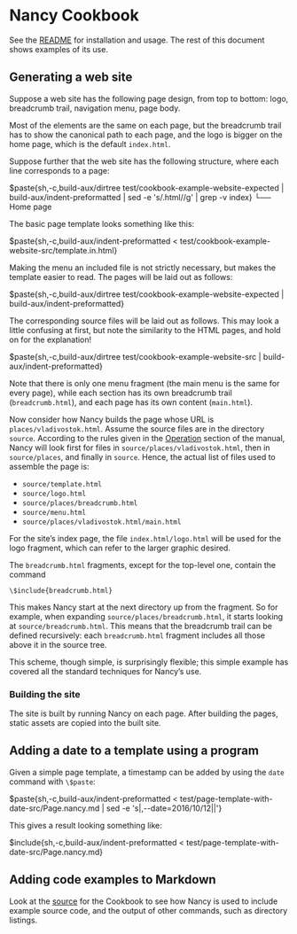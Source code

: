 # Nancy Cookbook

See the [README](README.md) for installation and usage. The rest of this
document shows examples of its use.

## Generating a web site <a name="website-example"></a>

[FIXME]: # (Use a diagram below)
Suppose a web site has the following page design, from top to bottom: logo,
breadcrumb trail, navigation menu, page body.

Most of the elements are the same on each page, but the breadcrumb trail has
to show the canonical path to each page, and the logo is bigger on the home
page, which is the default `index.html`.

Suppose further that the web site has the following structure, where each
line corresponds to a page:

$paste{sh,-c,build-aux/dirtree test/cookbook-example-website-expected | build-aux/indent-preformatted | sed -e 's/\.html//g' | grep -v index}
    └── Home page

The basic page template looks something like this:

$paste{sh,-c,build-aux/indent-preformatted < test/cookbook-example-website-src/template.in.html}

Making the menu an included file is not strictly necessary, but makes the
template easier to read. The pages will be laid out as follows:

$paste{sh,-c,build-aux/dirtree test/cookbook-example-website-expected | build-aux/indent-preformatted}

The corresponding source files will be laid out as follows. This may look a
little confusing at first, but note the similarity to the HTML pages, and
hold on for the explanation!

$paste{sh,-c,build-aux/dirtree test/cookbook-example-website-src | build-aux/indent-preformatted}

Note that there is only one menu fragment (the main menu is the same for
every page), while each section has its own breadcrumb trail
(`breadcrumb.html`), and each page has its own content
(`main.html`).

Now consider how Nancy builds the page whose URL is
`places/vladivostok.html`. Assume the source files are in the directory
`source`. According to the rules given in the
[Operation](README.md#operation) section of the manual, Nancy will look
first for files in `source/places/vladivostok.html`, then in
`source/places`, and finally in `source`. Hence, the actual list of files
used to assemble the page is:

[FIXME]: # (Generate this list)
* `source/template.html`
* `source/logo.html`
* `source/places/breadcrumb.html`
* `source/menu.html`
* `source/places/vladivostok.html/main.html`

For the site’s index page, the file `index.html/logo.html` will be used
for the logo fragment, which can refer to the larger graphic desired.

The `breadcrumb.html` fragments, except for the top-level one, contain the
command

    \$include{breadcrumb.html}
    
This makes Nancy start at the next directory up from the fragment. So for
example, when expanding `source/places/breadcrumb.html`, it starts looking
at `source/breadcrumb.html`. This means that the breadcrumb trail can be
defined recursively: each `breadcrumb.html` fragment includes all those
above it in the source tree.

This scheme, though simple, is surprisingly flexible; this simple example
has covered all the standard techniques for Nancy’s use.

### Building the site

The site is built by running Nancy on each page. After building
the pages, static assets are copied into the built site.

[FIXME]: # (Explain how to serve the web site dynamically.)

## Adding a date to a template using a program <a name="date-example"></a>

Given a simple page template, a timestamp can be added by using the `date`
command with `\$paste`:

$paste{sh,-c,build-aux/indent-preformatted < test/page-template-with-date-src/Page.nancy.md | sed -e 's|\,--date=2016/10/12||'}

This gives a result looking something like:

$include{sh,-c,build-aux/indent-preformatted < test/page-template-with-date-src/Page.nancy.md}

## Adding code examples to Markdown
[FIXME]: # (Explain the techniques)

Look at the [source](Cookbook.md.in) for the Cookbook to see how Nancy is
used to include example source code, and the output of other commands, such
as directory listings.

[FIXME]: # (Add an example about uniquely numbered invoices)
